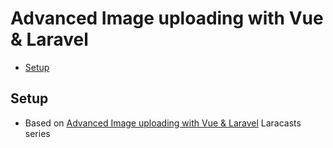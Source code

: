 # Advanced Image uploading with Vue & Laravel <!-- omit in toc -->

- [Setup](#setup)

## Setup

- Based on [Advanced Image uploading with Vue & Laravel](https://laracasts.com/series/advanced-image-uploading-with-vue-and-laravel) Laracasts series
